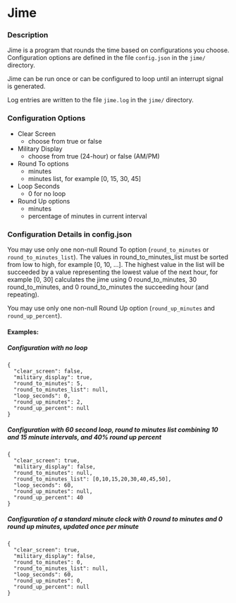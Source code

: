 # Jime
### Description
Jime is a program that rounds the time based on configurations you choose.  Configuration options are defined in the file `config.json` in the `jime/` directory.

Jime can be run once or can be configured to loop until an interrupt signal is generated. 

Log entries are written to the file `jime.log` in the `jime/` directory.

### Configuration Options
* Clear Screen
  * choose from true or false
* Military Display
  * choose from true (24-hour) or false (AM/PM)
* Round To options
  * minutes
  * minutes list, for example [0, 15, 30, 45]
* Loop Seconds
  * 0 for no loop
* Round Up options
  * minutes
  * percentage of minutes in current interval

### Configuration Details in config.json
You may use only one non-null Round To option (`round_to_minutes` or `round_to_minutes_list`). The values in round_to_minutes_list must be sorted from low to high, for example [0, 10, ...]. The highest value in the list will be succeeded by a value representing the lowest value of the next hour, for example [0, 30] calculates the jime using 0 round_to_minutes, 30 round_to_minutes, and 0 round_to_minutes the succeeding hour (and repeating).

You may use only one non-null Round Up option (`round_up_minutes` and `round_up_percent`).

#### Examples:
##### Configuration with no loop
```
{
  "clear_screen": false,
  "military_display": true,
  "round_to_minutes": 5,
  "round_to_minutes_list": null,
  "loop_seconds": 0,
  "round_up_minutes": 2,
  "round_up_percent": null
}
```
##### Configuration with 60 second loop, round to minutes list combining 10 and 15 minute intervals, and 40% round up percent
```
{
  "clear_screen": true,
  "military_display": false,
  "round_to_minutes": null,
  "round_to_minutes_list": [0,10,15,20,30,40,45,50],
  "loop_seconds": 60,
  "round_up_minutes": null,
  "round_up_percent": 40
}
```
##### Configuration of a standard minute clock with 0 round to minutes and 0 round up minutes, updated once per minute
```
{
  "clear_screen": true,
  "military_display": false,
  "round_to_minutes": 0,
  "round_to_minutes_list": null,
  "loop_seconds": 60,
  "round_up_minutes": 0,
  "round_up_percent": null
}
```
